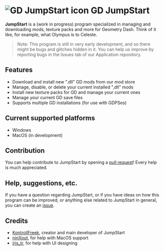 # ![GD JumpStart icon](https://github.com/GD-JumpStart.png?size=40) GD JumpStart
**JumpStart** is a (work in progress) program specialized in managing and downloading mods, texture packs and more for Geometry Dash. Think of it like, for example, what Olympus is to Celeste.
> Note: This program is still in very early development, and so there might be bugs and glitches hidden in it. You can help us improve by reporting bugs in the Issues tab of our Application repository. 
## Features
- Download and install new ".dll" GD mods from our mod store
- Manage, disable, or delete your current installed ",dll" mods
- Install new texture packs for GD and manage your current ones
- Manage your current GD save files
- Supports multiple GD installations (for use with GDPSes)
## Current supported platforms
- Windows
- MacOS (in development)
## Contribution
You can help contribute to JumpStart by opening a [pull request](https://github.com/GD-JumpStart/Application/pulls)! Every help is much appreciated.
## Help, suggestions, etc.
If you have a question regarding JumpStart, or if you have ideas on how this program can be improved, or anything else related to JumpStart in general, you can create an [issue](https://github.com/GD-JumpStart/Application/issues).
## Credits
- [KontrollFreek](https://www.kontroll.dev/), creator and main developer of JumpStart
- [ninXout](https://github.com/ninXout), for help with MacOS support
- [iris_tr](https://twitter.com/1vbbbbb_uwu), for help with UI designing